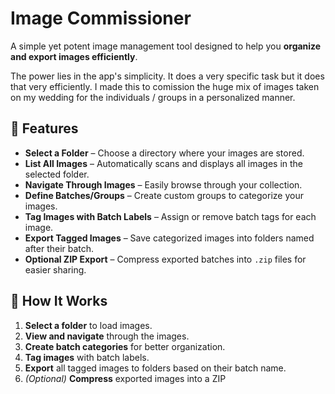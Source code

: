 # Image Commissioner

A simple yet potent image management tool designed to help you **organize and export images efficiently**.

The power lies in the app's simplicity. It does a very specific task but it does that very efficiently. I made this to comission the huge mix of images taken on my wedding for the individuals / groups in a personalized manner.

## 🚀 Features

- **Select a Folder** – Choose a directory where your images are stored.
- **List All Images** – Automatically scans and displays all images in the selected folder.
- **Navigate Through Images** – Easily browse through your collection.
- **Define Batches/Groups** – Create custom groups to categorize your images.
- **Tag Images with Batch Labels** – Assign or remove batch tags for each image.
- **Export Tagged Images** – Save categorized images into folders named after their batch.
- **Optional ZIP Export** – Compress exported batches into `.zip` files for easier sharing.

## 📂 How It Works

1. **Select a folder** to load images.
2. **View and navigate** through the images.
3. **Create batch categories** for better organization.
4. **Tag images** with batch labels.
5. **Export** all tagged images to folders based on their batch name.
6. *(Optional)* **Compress** exported images into a ZIP